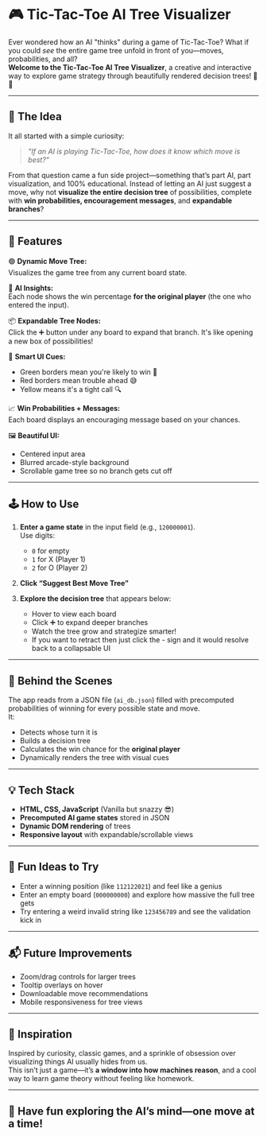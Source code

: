 # 🎮 Tic-Tac-Toe AI Tree Visualizer

Ever wondered how an AI "thinks" during a game of Tic-Tac-Toe? What if you could *see* the entire game tree unfold in front of you—moves, probabilities, and all?  
**Welcome to the Tic-Tac-Toe AI Tree Visualizer**, a creative and interactive way to explore game strategy through beautifully rendered decision trees! 🌳✨

---

## 🧠 The Idea

It all started with a simple curiosity:  
> *"If an AI is playing Tic-Tac-Toe, how does it know which move is best?"*

From that question came a fun side project—something that’s part AI, part visualization, and 100% educational. Instead of letting an AI just suggest a move, why not **visualize the entire decision tree** of possibilities, complete with **win probabilities, encouragement messages**, and **expandable branches**?

---

## 🚀 Features

🟢 **Dynamic Move Tree:**  
Visualizes the game tree from any current board state.

🎯 **AI Insights:**  
Each node shows the win percentage **for the original player** (the one who entered the input).

📦 **Expandable Tree Nodes:**  
Click the ➕ button under any board to expand that branch. It's like opening a new box of possibilities!

🎨 **Smart UI Cues:**  
- Green borders mean you're likely to win 💪  
- Red borders mean trouble ahead 😅  
- Yellow means it's a tight call 🔍

📈 **Win Probabilities + Messages:**  
Each board displays an encouraging message based on your chances.

🖼️ **Beautiful UI:**  
- Centered input area  
- Blurred arcade-style background  
- Scrollable game tree so no branch gets cut off

---

## 🕹️ How to Use

1. **Enter a game state** in the input field (e.g., `120000001`).  
   Use digits:
   - `0` for empty  
   - `1` for X (Player 1)  
   - `2` for O (Player 2)

2. **Click “Suggest Best Move Tree”**

3. **Explore the decision tree** that appears below:
   - Hover to view each board
   - Click ➕ to expand deeper branches
   - Watch the tree grow and strategize smarter!
   - If you want to retract then just click the - sign and it would resolve back to a collapsable UI

---

## 🧩 Behind the Scenes

The app reads from a JSON file (`ai_db.json`) filled with precomputed probabilities of winning for every possible state and move.  
It:
- Detects whose turn it is
- Builds a decision tree
- Calculates the win chance for the **original player**
- Dynamically renders the tree with visual cues

---

## 💡 Tech Stack

- **HTML, CSS, JavaScript** (Vanilla but snazzy 😎)
- **Precomputed AI game states** stored in JSON
- **Dynamic DOM rendering** of trees
- **Responsive layout** with expandable/scrollable views

---

## 🧪 Fun Ideas to Try

- Enter a winning position (like `112122021`) and feel like a genius
- Enter an empty board (`000000000`) and explore how massive the full tree gets
- Try entering a weird invalid string like `123456789` and see the validation kick in

---

## 📬 Future Improvements

- Zoom/drag controls for larger trees  
- Tooltip overlays on hover  
- Downloadable move recommendations  
- Mobile responsiveness for tree views

---

## 🙌 Inspiration

Inspired by curiosity, classic games, and a sprinkle of obsession over visualizing things AI usually hides from us.  
This isn’t just a game—it’s **a window into how machines reason**, and a cool way to learn game theory without feeling like homework.

---

## 🎉 Have fun exploring the AI’s mind—one move at a time!
